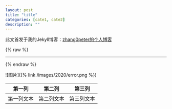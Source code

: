 ```yaml
---
layout: post
title: "title"
categories: [cate1, cate2]
description: ""
---
```


此文首发于我的Jekyll博客：[zhang0peter的个人博客](https://zhang0peter.com)         

{% raw %}
***          
{% endraw %}




![图片]({% link /images/2020/error.png %})



|   第一列   |   第二列   |   第三列   |
| :--------: | :--------: | :--------: |
| 第一列文本 | 第二列文本 | 第三列文本 |
